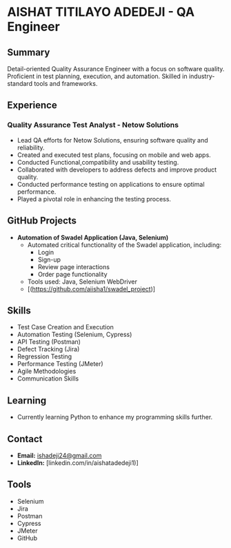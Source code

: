 # AISHAT TITILAYO ADEDEJI - QA Engineer

## Summary
Detail-oriented Quality Assurance Engineer with a focus on software quality. Proficient in test planning, execution, and automation. Skilled in industry-standard tools and frameworks.

## Experience
### Quality Assurance Test Analyst - Netow Solutions
- Lead QA efforts for Netow Solutions, ensuring software quality and reliability.
- Created and executed test plans, focusing on mobile and web apps.
- Conducted Functional,compatibility and usability testing.
- Collaborated with developers to address defects and improve product quality.
- Conducted performance testing on applications to ensure optimal performance.
- Played a pivotal role in enhancing the testing process.

## GitHub Projects
- **Automation of Swadel Application (Java, Selenium)**
  - Automated critical functionality of the Swadel application, including:
    - Login
    - Sign-up
    - Review page interactions
    - Order page functionality
  - Tools used: Java, Selenium WebDriver
  - [(https://github.com/aiisha1/swadel_project)]

## Skills
- Test Case Creation and Execution
- Automation Testing (Selenium, Cypress)
- API Testing (Postman)
- Defect Tracking (Jira)
- Regression Testing
- Performance Testing (JMeter)
- Agile Methodologies
- Communication Skills

## Learning
- Currently learning Python to enhance my programming skills further.
  
## Contact
- **Email:** ishadeji24@gmail.com
- **LinkedIn:** [linkedin.com/in/aishatadedeji1)]

## Tools
- Selenium
- Jira
- Postman
- Cypress
- JMeter
- GitHub

